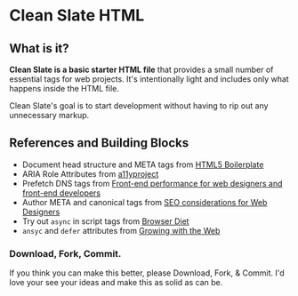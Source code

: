 # Clean Slate HTML

## What is it?

**Clean Slate is a basic starter HTML file** that provides a small number of essential tags for web projects. It's intentionally light and includes only what happens inside the HTML file.

Clean Slate's goal is to start development without having to rip out any unnecessary markup.

## References and Building Blocks
* Document head structure and META tags from [HTML5 Boilerplate](https://github.com/h5bp/html5-boilerplate)
* ARIA Role Attributes from [a11yproject](http://a11yproject.com/checklist.html)
* Prefetch DNS tags from [Front-end performance for web designers and front-end developers](http://csswizardry.com/2013/01/front-end-performance-for-web-designers-and-front-end-developers/)
* Author META and canonical tags from [SEO considerations for Web Designers](http://yoast.com/seo-paul-boag/)
* Try out `async` in script tags from [Browser Diet](http://browserdiet.com/#async)
* `ansyc` and `defer` attributes from [Growing with the Web](http://www.growingwiththeweb.com/2014/02/async-vs-defer-attributes.html)

### Download, Fork, Commit.

If you think you can make this better, please Download, Fork, & Commit. I'd love your see your ideas and make this as solid as can be.